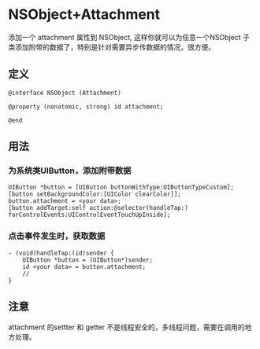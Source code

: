 # NSObject+Attachment

添加一个  attachment 属性到 NSObject, 这样你就可以为任意一个NSObject 子类添加附带的数据了，特别是针对需要异步传数据的情况，很方便。


## 定义

```
@interface NSObject (Attachment)

@property (nonatomic, strong) id attachment;

@end
```
## 用法

### 为系统类UIButton，添加附带数据

```
UIButton *button = [UIButton buttonWithType:UIButtonTypeCustom];
[button setBackgroundColor:[UIColor clearColor]];
button.attachment = <your data>;
[button addTarget:self action:@selector(handleTap:) forControlEvents:UIControlEventTouchUpInside];
```

### 点击事件发生时，获取数据

```
- (void)handleTap:(id)sender {
	UIButton *button = (UIButton*)sender;
	id <your data> = button.attachment;
	//
}
```

## 注意

attachment 的settter 和 getter 不是线程安全的，多线程问题，需要在调用的地方处理。